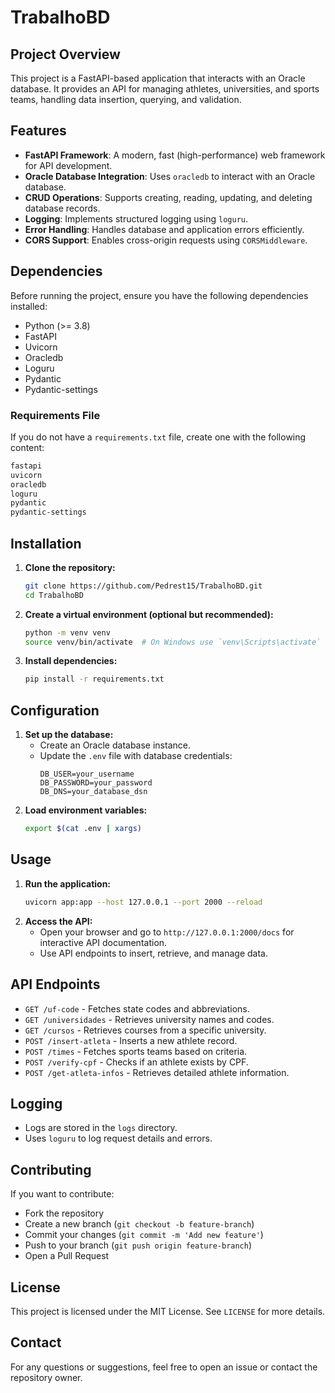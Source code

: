 # TrabalhoBD

## Project Overview
This project is a FastAPI-based application that interacts with an Oracle database. It provides an API for managing athletes, universities, and sports teams, handling data insertion, querying, and validation.

## Features
- **FastAPI Framework**: A modern, fast (high-performance) web framework for API development.
- **Oracle Database Integration**: Uses `oracledb` to interact with an Oracle database.
- **CRUD Operations**: Supports creating, reading, updating, and deleting database records.
- **Logging**: Implements structured logging using `loguru`.
- **Error Handling**: Handles database and application errors efficiently.
- **CORS Support**: Enables cross-origin requests using `CORSMiddleware`.

## Dependencies
Before running the project, ensure you have the following dependencies installed:
- Python (>= 3.8)
- FastAPI
- Uvicorn
- Oracledb
- Loguru
- Pydantic
- Pydantic-settings

### Requirements File
If you do not have a `requirements.txt` file, create one with the following content:
```txt
fastapi
uvicorn
oracledb
loguru
pydantic
pydantic-settings
```

## Installation
1. **Clone the repository:**
   ```sh
   git clone https://github.com/Pedrest15/TrabalhoBD.git
   cd TrabalhoBD
   ```
2. **Create a virtual environment (optional but recommended):**
   ```sh
   python -m venv venv
   source venv/bin/activate  # On Windows use `venv\Scripts\activate`
   ```
3. **Install dependencies:**
   ```sh
   pip install -r requirements.txt
   ```

## Configuration
1. **Set up the database:**
   - Create an Oracle database instance.
   - Update the `.env` file with database credentials:
     ```env
     DB_USER=your_username
     DB_PASSWORD=your_password
     DB_DNS=your_database_dsn
     ```
2. **Load environment variables:**
   ```sh
   export $(cat .env | xargs)
   ```

## Usage
1. **Run the application:**
   ```sh
   uvicorn app:app --host 127.0.0.1 --port 2000 --reload
   ```
2. **Access the API:**
   - Open your browser and go to `http://127.0.0.1:2000/docs` for interactive API documentation.
   - Use API endpoints to insert, retrieve, and manage data.

## API Endpoints
- `GET /uf-code` - Fetches state codes and abbreviations.
- `GET /universidades` - Retrieves university names and codes.
- `GET /cursos` - Retrieves courses from a specific university.
- `POST /insert-atleta` - Inserts a new athlete record.
- `POST /times` - Fetches sports teams based on criteria.
- `POST /verify-cpf` - Checks if an athlete exists by CPF.
- `POST /get-atleta-infos` - Retrieves detailed athlete information.

## Logging
- Logs are stored in the `logs` directory.
- Uses `loguru` to log request details and errors.

## Contributing
If you want to contribute:
- Fork the repository
- Create a new branch (`git checkout -b feature-branch`)
- Commit your changes (`git commit -m 'Add new feature'`)
- Push to your branch (`git push origin feature-branch`)
- Open a Pull Request

## License
This project is licensed under the MIT License. See `LICENSE` for more details.

## Contact
For any questions or suggestions, feel free to open an issue or contact the repository owner.
